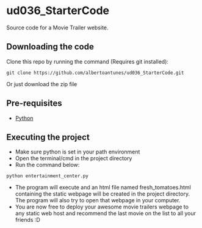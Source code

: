 # ud036_StarterCode
Source code for a Movie Trailer website.

## Downloading the code
Clone this repo by running the command (Requires git installed):
```
git clone https://github.com/albertoantunes/ud036_StarterCode.git
```

Or just download the zip file

## Pre-requisites
- [Python](https://www.python.org/)

## Executing the project
- Make sure python is set in your path environment
- Open the terminal/cmd in the project directory
- Run the command below:
```
python entertainment_center.py
```
- The program will execute and an html file named fresh_tomatoes.html containing the static webpage will be created in the project directory. The program will also try to open that webpage in your computer.
- You are now free to deploy your awesome movie trailers webpage to any static web host and recommend the last movie on the list to all your friends :D